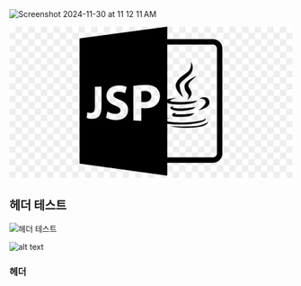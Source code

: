 

<img width="99" alt="Screenshot 2024-11-30 at 11 12 11 AM" src="https://github.com/user-attachments/assets/d9cb3ef4-fe3f-4dd1-b109-da0449793971">


![jspLogo](<../assets/jsp_logo.jpg>)

## 헤더 테스트

![헤더 테스트](#헤더)


![alt text](<../assets/Screenshot 2024-11-30 at 11.41.59 AM.png>)


### 헤더

